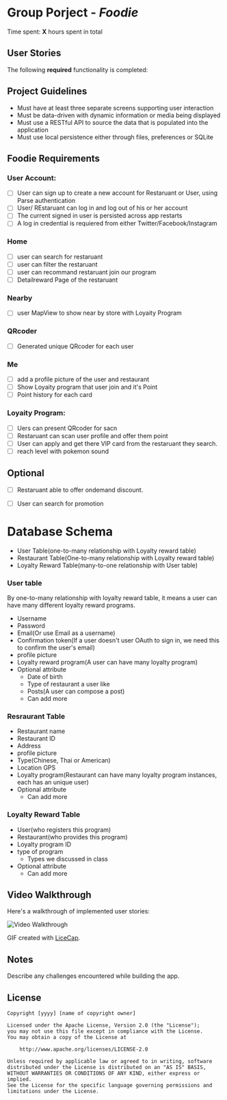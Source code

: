 # Group Porject - *Foodie*

Time spent: **X** hours spent in total

## User Stories

The following **required** functionality is completed:

## Project Guidelines
- Must have at least three separate screens supporting user interaction
- Must be data-driven with dynamic information or media being displayed
- Must use a RESTful API to source the data that is populated into the application
- Must use local persistence either through files, preferences or SQLite

## Foodie Requirements

### User Account:
- [ ] User can sign up to create a new account for Restaruant or User, using Parse authentication
- [ ] User/ REstaruant can log in and log out of his or her account
- [ ] The current signed in user is persisted across app restarts
- [ ] A log in credential is requiered from either Twitter/Facebook/Instagram
  
### Home
- [ ] user can search for restaruant 
- [ ] user can filter the restaruant
- [ ] user can recommand restaruant join our program
- [ ] Detailreward Page of the restaruant 

### Nearby
- [ ] user MapView to show near by store with Loyaity Program

### QRcoder
- [ ] Generated unique QRcoder for each user

### Me
- [ ] add a profile picture of the user and restaurant 
- [ ] Show Loyaity program that user join and it's Point
- [ ] Point history for each card 

### Loyaity Program:
- [ ] Uers can present QRcoder for sacn
- [ ] Restaruant can scan user profile and offer them point
- [ ] User can apply and get there VIP card from the restaruant they search.
- [ ] reach level with pokemon sound

## Optional
- [ ] Restaruant able to offer ondemand discount.
- [ ] User can search for promotion


# Database Schema
- User Table(one-to-many relationship with Loyalty reward table)
- Restaurant Table(One-to-many relationship with Loyalty reward table)
- Loyalty Reward Table(many-to-one relationship with User table)

### User table
By one-to-many relationship with loyalty reward table, it means a user can have many different loyalty reward programs.
- Username
- Password
- Email(Or use Email as a username)
- Confirmation token(If a user doesn't user OAuth to sign in, we need this to confirm the user's email)
- profile picture
- Loyalty reward program(A user can have many loyalty program)
- Optional attribute
  - Date of birth
  - Type of restaurant a user like
  - Posts(A user can compose a post)
  - Can add more

### Resraurant Table
- Restaurant name
- Restaurant ID
- Address
- profile picture
- Type(Chinese, Thai or American)
- Location GPS
- Loyalty program(Restaurant can have many loyalty program instances, each has an unique user)
- Optional attribute
  - Can add more

### Loyalty Reward Table
- User(who registers this program)
- Restaurant(who provides this program)
- Loyalty program ID
- type of program
  - Types we discussed in class
- Optional attribute
  - Can add more


## Video Walkthrough 

Here's a walkthrough of implemented user stories:

<img src='http://i.imgur.com/link/to/your/gif/file.gif' title='Video Walkthrough' width='' alt='Video Walkthrough' />

GIF created with [LiceCap](http://www.cockos.com/licecap/).

## Notes

Describe any challenges encountered while building the app.

## License

    Copyright [yyyy] [name of copyright owner]

    Licensed under the Apache License, Version 2.0 (the "License");
    you may not use this file except in compliance with the License.
    You may obtain a copy of the License at

        http://www.apache.org/licenses/LICENSE-2.0

    Unless required by applicable law or agreed to in writing, software
    distributed under the License is distributed on an "AS IS" BASIS,
    WITHOUT WARRANTIES OR CONDITIONS OF ANY KIND, either express or implied.
    See the License for the specific language governing permissions and
    limitations under the License.
